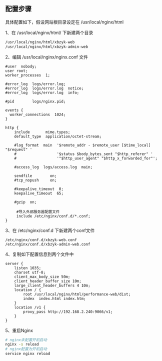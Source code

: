 ## 配置步骤

具体配置如下，假设网站根目录设定在 /usr/local/nginx/html

1、在 /usr/local/nginx/html/ 下新建两个目录

```bash
/usr/local/nginx/html/xbzyk-web
/usr/local/nginx/html/xbzyk-admin-web
```

2、编辑 /usr/local/nginx/nginx.conf 文件

```nginx
#user  nobody;
user root;
worker_processes  1;

#error_log  logs/error.log;
#error_log  logs/error.log  notice;
#error_log  logs/error.log  info;

#pid        logs/nginx.pid;

events {
  worker_connections  1024;
}

http {
    include       mime.types;
    default_type  application/octet-stream;

    #log_format  main  '$remote_addr - $remote_user [$time_local] "$request" '
    #                  '$status $body_bytes_sent "$http_referer" '
    #                  '"$http_user_agent" "$http_x_forwarded_for"';

    #access_log  logs/access.log  main;

    sendfile        on;
    #tcp_nopush     on;

    #keepalive_timeout  0;
    keepalive_timeout  65;

    #gzip  on;

	 #导入外部服务器配置文件
	 include /etc/nginx/conf.d/*.conf;
}
```

3、在 /etc/nginx/conf.d 下新建两个conf文件

```
/etc/nginx/conf.d/xbzyk-web.conf
/etc/nginx/conf.d/xbzyk-admin-web.conf
```

4、复制如下配置信息到两个文件中

```
server {
	listen 1035;	
	charset utf-8;		
    client_max_body_size 50m;
	client_header_buffer_size 10m;
	large_client_header_buffers 4 10m;
    location / {
	    root /usr/local/nginx/html/performance-web/dist;
	    index  index.html index.htm;
	}
	location /v1 {			
		proxy_pass http://192.168.2.240:9066/v1;        
	}
}
```

5、重启Nginx

```bash
# nginx未配置开机启动
nginx -s reload
# nginx配置为开机启动
service nginx reload
```

